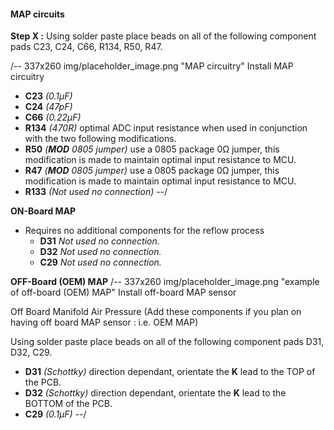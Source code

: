 #### MAP circuits ####
**Step X :**
Using solder paste place beads on all of the following component pads C23, C24, C66, R134, R50, R47.

/-- 337x260 img/placeholder_image.png "MAP circuitry" Install MAP circuitry

- **C23** *(0.1µF)*	
- **C24** *(47pF)*	
- **C66** *(0.22µF)*	
- **R134** *(470R)* optimal ADC input resistance when used in conjunction with the two following modifications.	
- **R50** *(**MOD** 0805 jumper)* use a 0805 package 0&ohm; jumper, this modification is made to maintain optimal input resistance to MCU.	
- **R47** *(**MOD** 0805 jumper)* use a 0805 package 0&ohm; jumper, this modification is made to maintain optimal input resistance to MCU.	
- **R133** *(Not used no connection)*
--/

**ON-Board MAP**

- Requires no additional components for the reflow process
	- **D31** *Not used no connection.*
	- **D32** *Not used no connection.*
	- **C29** *Not used no connection.*	
	

**OFF-Board (OEM) MAP**
/-- 337x260 img/placeholder_image.png "example of off-board (OEM) MAP" Install off-board MAP sensor

Off Board Manifold Air Pressure (Add these components if you plan on having off board MAP sensor : i.e. OEM MAP)

Using solder paste place beads on all of the following component pads D31, D32, C29.

- **D31** *(Schottky)* direction dependant, orientate the **K** lead to the TOP of the PCB.	
- **D32** *(Schottky)* direction dependant, orientate the **K** lead to the BOTTOM of the PCB.	
- **C29** *(0.1µF)*
--/	

